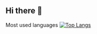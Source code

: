 ## Hi there 👋

Most used languages [![Top Langs](https://github-readme-stats-xkaska02s-projects.vercel.app/api/top-langs/?username=xkaska02)](https://github.com/xkaska02/github-readme-stats)

<!--
**xkaska02/xkaska02** is a ✨ _special_ ✨ repository because its `README.md` (this file) appears on your GitHub profile.

Here are some ideas to get you started:

- 🔭 I’m currently working on ...
- 🌱 I’m currently learning ...
- 👯 I’m looking to collaborate on ...
- 🤔 I’m looking for help with ...
- 💬 Ask me about ...
- 📫 How to reach me: ...
- 😄 Pronouns: ...
- ⚡ Fun fact: ...
-->
